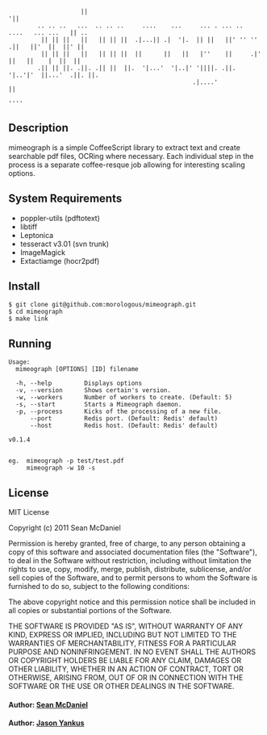 			            ||                                                              '||      
			.. .. ..   ...  .. .. ..     ....    ...     ... . ... ..   ....   ... ...   || ..   
			 || || ||   ||   || || ||  .|...|| .|  '|.  || ||   ||' '' '' .||   ||'  ||  ||' ||  
			 || || ||   ||   || || ||  ||      ||   ||   |''    ||     .|' ||   ||    |  ||  ||  
			.|| || ||. .||. .|| ||  ||.  '|...'  '|..|' '||||. .||.    '|..'|'  ||...'  .||. ||. 
			                                           .|....'                  ||               
			                                                                   ''''              
## Description
mimeograph is a simple CoffeeScript library to extract text and create searchable pdf files, OCRing where necessary.  Each
individual step in the process is a separate coffee-resque job allowing for interesting scaling options.

## System Requirements
- poppler-utils (pdftotext)
- libtiff
- Leptonica
- tesseract v3.01 (svn trunk)
- ImageMagick
- Extactiamge (hocr2pdf)

## Install

	$ git clone git@github.com:morologous/mimeograph.git
	$ cd mimeograph
	$ make link
	
## Running

	Usage:
	  mimeograph [OPTIONS] [ID] filename

	  -h, --help         Displays options
	  -v, --version      Shows certain's version.
	  -w, --workers      Number of workers to create. (Default: 5)
	  -s, --start        Starts a Mimeograph daemon.
	  -p, --process      Kicks of the processing of a new file.
	      --port         Redis port. (Default: Redis' default)
	      --host         Redis host. (Default: Redis' default)

	v0.1.4

	
	eg.  mimeograph -p test/test.pdf
	     mimeograph -w 10 -s

## License

MIT License

Copyright (c) 2011 Sean McDaniel

Permission is hereby granted, free of charge, to any person obtaining a copy
of this software and associated documentation files (the "Software"), to deal
in the Software without restriction, including without limitation the rights
to use, copy, modify, merge, publish, distribute, sublicense, and/or sell
copies of the Software, and to permit persons to whom the Software is
furnished to do so, subject to the following conditions:

The above copyright notice and this permission notice shall be included in
all copies or substantial portions of the Software.

THE SOFTWARE IS PROVIDED "AS IS", WITHOUT WARRANTY OF ANY KIND, EXPRESS OR
IMPLIED, INCLUDING BUT NOT LIMITED TO THE WARRANTIES OF MERCHANTABILITY,
FITNESS FOR A PARTICULAR PURPOSE AND NONINFRINGEMENT. IN NO EVENT SHALL THE
AUTHORS OR COPYRIGHT HOLDERS BE LIABLE FOR ANY CLAIM, DAMAGES OR OTHER
LIABILITY, WHETHER IN AN ACTION OF CONTRACT, TORT OR OTHERWISE, ARISING FROM,
OUT OF OR IN CONNECTION WITH THE SOFTWARE OR THE USE OR OTHER DEALINGS IN
THE SOFTWARE.

#### Author: [Sean McDaniel]()
#### Author: [Jason Yankus]()

